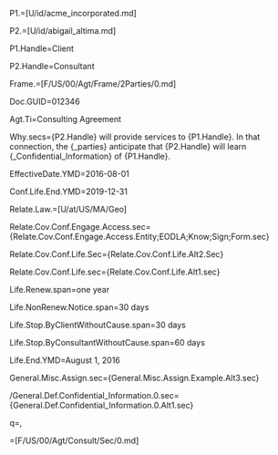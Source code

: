 P1.=[U/id/acme_incorporated.md]

P2.=[U/id/abigail_altima.md]

P1.Handle=Client

P2.Handle=Consultant

Frame.=[F/US/00/Agt/Frame/2Parties/0.md]

Doc.GUID=012346

Agt.Ti=Consulting Agreement

Why.secs={P2.Handle} will provide services to {P1.Handle}.  In that connection, the {_parties} anticipate that {P2.Handle} will learn {_Confidential_Information} of {P1.Handle}. 

EffectiveDate.YMD=2016-08-01

Conf.Life.End.YMD=2019-12-31

Relate.Law.=[U/at/US/MA/Geo]

Relate.Cov.Conf.Engage.Access.sec={Relate.Cov.Conf.Engage.Access.Entity;EODLA;Know;Sign;Form.sec}

Relate.Cov.Conf.Life.Sec={Relate.Cov.Conf.Life.Alt2.Sec}

Relate.Cov.Conf.Life.sec={Relate.Cov.Conf.Life.Alt1.sec}

Life.Renew.span=one year

Life.NonRenew.Notice.span=30 days

Life.Stop.ByClientWithoutCause.span=30 days

Life.Stop.ByConsultantWithoutCause.span=60 days

Life.End.YMD=August 1, 2016

General.Misc.Assign.sec={General.Misc.Assign.Example.Alt3.sec}

/General.Def.Confidential_Information.0.sec={General.Def.Confidential_Information.0.Alt1.sec}

q=,

=[F/US/00/Agt/Consult/Sec/0.md]
